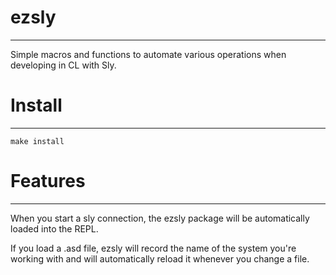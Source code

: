 # ezsly
---
Simple macros and functions to automate various operations when developing in CL with Sly.

# Install
---

    make install

# Features
---
When you start a sly connection, the ezsly package will be automatically loaded into the REPL.

If you load a .asd file, ezsly will record the name of the system you're working with and will automatically reload it whenever you change a file.


